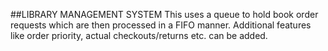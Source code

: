 ##LIBRARY MANAGEMENT SYSTEM
This uses a queue to hold book order requests which are then processed in a FIFO manner. Additional features like order priority, actual checkouts/returns etc. can be added.
